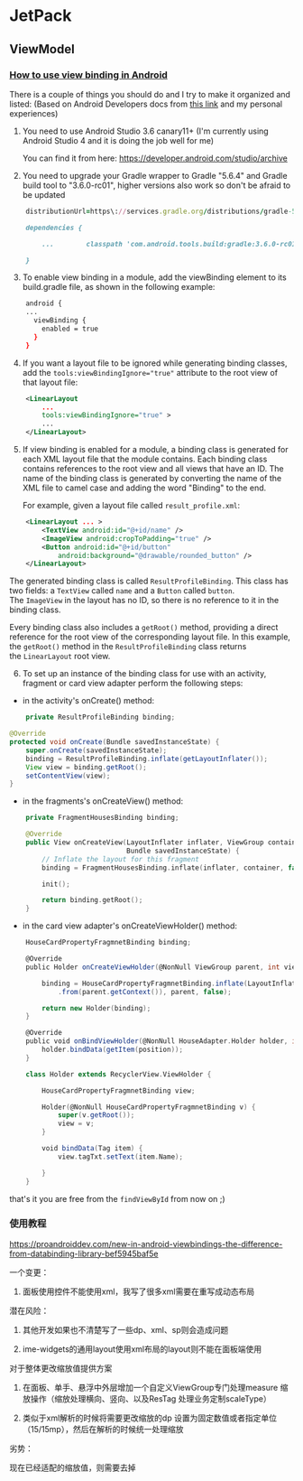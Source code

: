 # JetPack

## ViewModel

### [How to use view binding in Android](https://stackoverflow.com/questions/57117338/how-to-use-view-binding-in-android)

There is a couple of things you should do and I try to make it organized and listed: (Based on Android Developers docs from [this link](https://developer.android.com/topic/libraries/view-binding) and my personal experiences)

1. You need to use Android Studio 3.6 canary11+ (I'm currently using Android Studio 4 and it is doing the job well for me)
   
   You can find it from here: https://developer.android.com/studio/archive

2. You need to upgrade your Gradle wrapper to Gradle "5.6.4" and Gradle build tool to "3.6.0-rc01", higher versions also work so don't be afraid to be updated

```ruby
    distributionUrl=https\://services.gradle.org/distributions/gradle-5.6.4-all.zip
```

```markdown
    dependencies {

        ...        classpath 'com.android.tools.build:gradle:3.6.0-rc01'

    }
```

3. To enable view binding in a module, add the viewBinding element to its build.gradle file, as shown in the following example:

```bash
    android {
    ...
      viewBinding {
        enabled = true
      }
    }
```

4. If you want a layout file to be ignored while generating binding classes, add the `tools:viewBindingIgnore="true"` attribute to the root view of that layout file:

```xml
    <LinearLayout
        ...
        tools:viewBindingIgnore="true" >
        ...
    </LinearLayout>
```

5. If view binding is enabled for a module, a binding class is generated for each XML layout file that the module contains. Each binding class contains references to the root view and all views that have an ID. The name of the binding class is generated by converting the name of the XML file to camel case and adding the word "Binding" to the end.
   
   For example, given a layout file called `result_profile.xml`:

```xml
    <LinearLayout ... >
        <TextView android:id="@+id/name" />
        <ImageView android:cropToPadding="true" />
        <Button android:id="@+id/button"
            android:background="@drawable/rounded_button" />
    </LinearLayout>
```

The generated binding class is called `ResultProfileBinding`. This class has two fields: a `TextView` called `name` and a `Button` called `button`. The `ImageView` in the layout has no ID, so there is no reference to it in the binding class.

Every binding class also includes a `getRoot()` method, providing a direct reference for the root view of the corresponding layout file. In this example, the `getRoot()` method in the `ResultProfileBinding` class returns the `LinearLayout` root view.

6. To set up an instance of the binding class for use with an activity, fragment or card view adapter perform the following steps:
- in the activity's onCreate() method:

```java
    private ResultProfileBinding binding;

@Override
protected void onCreate(Bundle savedInstanceState) {
    super.onCreate(savedInstanceState);
    binding = ResultProfileBinding.inflate(getLayoutInflater());
    View view = binding.getRoot();
    setContentView(view);
}
```

- in the fragments's onCreateView() method:

```kotlin
    private FragmentHousesBinding binding;

    @Override
    public View onCreateView(LayoutInflater inflater, ViewGroup container,
                             Bundle savedInstanceState) {
        // Inflate the layout for this fragment
        binding = FragmentHousesBinding.inflate(inflater, container, false);

        init();

        return binding.getRoot();
    }
```

- in the card view adapter's onCreateViewHolder() method:

```scala
    HouseCardPropertyFragmnetBinding binding;

    @Override
    public Holder onCreateViewHolder(@NonNull ViewGroup parent, int viewType) {

        binding = HouseCardPropertyFragmnetBinding.inflate(LayoutInflater
            .from(parent.getContext()), parent, false);

        return new Holder(binding);
    }

    @Override
    public void onBindViewHolder(@NonNull HouseAdapter.Holder holder, int position) {
        holder.bindData(getItem(position));
    }

    class Holder extends RecyclerView.ViewHolder {

        HouseCardPropertyFragmnetBinding view;

        Holder(@NonNull HouseCardPropertyFragmnetBinding v) {
            super(v.getRoot());
            view = v;
        }

        void bindData(Tag item) {
            view.tagTxt.setText(item.Name);

        }
    }
```

that's it you are free from the `findViewById` from now on ;)

### 使用教程

https://proandroiddev.com/new-in-android-viewbindings-the-difference-from-databinding-library-bef5945baf5e







一个变更：

1. 面板使用控件不能使用xml，我写了很多xml需要在重写成动态布局



潜在风险：

1. 其他开发如果也不清楚写了一些dp、xml、sp则会造成问题

2. ime-widgets的通用layout使用xml布局的layout则不能在面板端使用



对于整体更改缩放值提供方案

1. 在面板、单手、悬浮中外层增加一个自定义ViewGroup专门处理measure 缩放操作（缩放处理横向、竖向、以及ResTag 处理业务定制scaleType）

2. 类似于xml解析的时候将需要更改缩放的dp 设置为固定数值或者指定单位（15/15mp），然后在解析的时候统一处理缩放

劣势：

现在已经适配的缩放值，则需要去掉